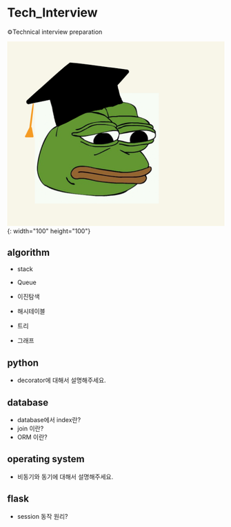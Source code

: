 # Tech_Interview

⚙️Technical interview preparation

![개구리](https://github.com/yejiCho/Tech_Interview/blob/master/image/frog.jpg){: width="100" height="100"}

## algorithm

- stack

- Queue

- 이진탐색

- 해시테이블

- 트리

- 그래프


## python

- decorator에 대해서 설명해주세요.

## database

- database에서 index란?
- join 이란?
- ORM 이란?

## operating system

- 비동기와 동기에 대해서 설명해주세요.

## flask

- session 동작 원리?